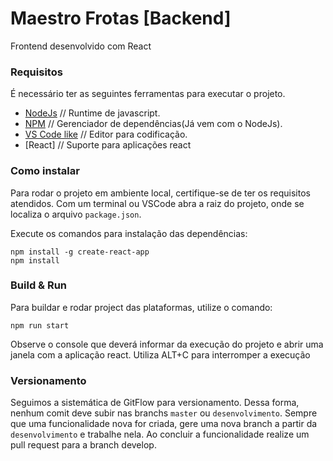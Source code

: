 # Maestro Frotas [Backend]

Frontend desenvolvido com React

### Requisitos

É necessário ter as seguintes ferramentas para executar o projeto.
* [NodeJs](https://nodejs.org/en/) // Runtime de javascript.
* [NPM](https://www.npmjs.com/get-npm) // Gerenciador de dependências(Já vem com o NodeJs).
* [VS Code like](https://code.visualstudio.com/download) // Editor para codificação.
* [React] // Suporte para aplicações react

### Como instalar

Para rodar o projeto em ambiente local, certifique-se de ter os requisitos atendidos.
Com um terminal ou VSCode abra a raiz do projeto, onde se localiza o arquivo `package.json`.

Execute os comandos para instalação das dependências:

```
npm install -g create-react-app
npm install
```

### Build & Run

Para buildar e rodar project das plataformas, utilize o comando:

```
npm run start
```

Observe o console que deverá informar da execução do projeto e abrir uma janela com a aplicação react. Utiliza ALT+C para interromper a execução

### Versionamento

Seguimos a sistemática de GitFlow para versionamento. Dessa forma, nenhum comit deve subir nas branchs `master` ou `desenvolvimento`. Sempre que uma funcionalidade nova for criada, gere uma nova branch a partir da `desenvolvimento` e trabalhe nela. Ao concluir a funcionalidade realize um pull request para a branch develop.
